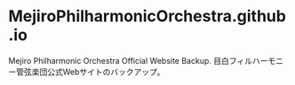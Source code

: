 # MejiroPhilharmonicOrchestra.github.io

Mejiro Philharmonic Orchestra Official Website Backup.
目白フィルハーモニー管弦楽団公式Webサイトのバックアップ。
